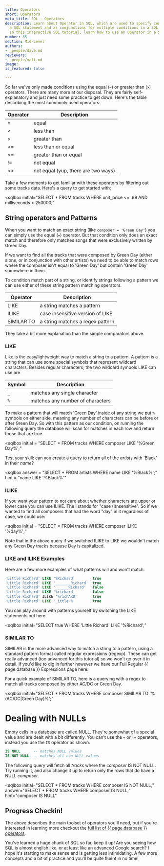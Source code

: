 ```yaml
---
title: Operators
short: Operators
meta_title: SQL - Operators
description: Learn about Operator in SQL, which are used to specify conditions in
  a SQL statement and as conjunctions for multiple conditions in a SQL statement.
  In this interactive SQL tutorial, learn how to use an Operator in a SQL query.
number: 65
section: Mid-Level
authors:
- _people/dave.md
reviewers:
- _people/matt.md
image:
is_featured: false

---
```

So far we've only made conditions using the equal (`=`) or greater than (`>`) operators. There are many more at our disposal.  They are fairly self-explanatory and just need some practice to get down.  Here's the table describing the most commonly used operators:

| Operator | Description                         |
|----------|-------------------------------------|
| =        | equal                               |
| <        | less than                           |
| >        | greater than                        |
| <=       | less than or equal                  |
| >=       | greater than or equal               |
| !=       | not equal                           |
| <>       | not equal (yup, there are two ways) |

Take a few moments to get familiar with these operators by filtering out some tracks data.  Here's a query to get started with:  

<sqlbox
  initial="SELECT * FROM tracks WHERE unit_price <= .99 AND milliseconds > 250000;"
></sqlbox>

## String operators and Patterns

When you want to match an exact string (like `composer = 'Green Day'`) you can simply use the equal (`=`) operator.  But that condition only does an exact match and therefore only matches songs that were exclusively written by Green Day.  

If we want to find all the tracks that were composed by Green Day (either alone, or in conjunction with other artists) we need to be able to match rows where the composer isn't equal to 'Green Day' but contain 'Green Day' somewhere in them.

To condition match part of a string, or identify strings following a pattern we can use either of these string pattern matching operators.

| Operator    | Description                         |
|-------------|-------------------------------------|
| LIKE        | a string matches a pattern          |
| ILIKE       | case insensitive version of LIKE    |
| SIMILAR TO  | a string matches a regex pattern    |

They take a bit more explanation than the simple comparators above.

### LIKE

Like is the easy/lightweight way to match a string to a pattern. A pattern is a string that can use some special symbols that represent wildcard characters.  Besides regular characters, the two wildcard symbols LIKE can use are

| Symbol | Description                      |
|--------|----------------------------------|
|`_`     | matches any single character     |
|`%`     | matches any number of characters |

To make a pattern that will match 'Green Day' inside of any string we put `%` symbols on either side, meaning any number of characters can be before or after Green Day.  So with this pattern as our condition, on running the following query the database will scan for matches in each row and return those that are true.

<sqlbox
  initial = "SELECT * FROM tracks WHERE composer LIKE '%Green Day%';"
  ></sqlbox>

Test your skill: can you create a query to return all of the *artists* with 'Black' in their *name*?

<sqlbox
  answer = "SELECT * FROM artists WHERE name LIKE '%Black%';"
  hint = "name LIKE '%Black%'"
  ></sqlbox>

### ILIKE

If you want your pattern to not care about whether characters are upper or lower case you can use ILIKE.  The I stands for "case (I)nsensitive".  So if we wanted to find all composers that had the word "day" in it regardless of case, we could use:

<sqlbox
  initial = "SELECT * FROM tracks WHERE composer ILIKE '%day%';"
  ></sqlbox>

Note that in the above query if we switched ILIKE to LIKE we wouldn't match any Green Day tracks because Day is capitalized.

### LIKE and ILIKE Examples

Here are a few more examples of what patterns will and won't match.

```sql
'Little Richard' LIKE '%Richard'        true
'Little Richard' LIKE '_______Richard'  true
'Little Richard' LIKE '______Richard'   false
'Little Richard' LIKE '%richard'        false
'Little Richard' ILIKE '%richARD'       true
'Little Richard' LIKE '_ittle %'        true
```

You can play around with patterns yourself by switching the LIKE statements out here

<sqlbox
  initial="SELECT true WHERE 'Little Richard' LIKE '%Richard';"
  ></sqlbox>


### SIMILAR TO

SIMILAR is the more advanced way to match a string to a pattern, using a standard pattern format called regular expressions (regexp).  These can get really advanced (too advanced for this tutorial) so we won't go over it in detail.  If you'd like to dig in further however we have our Full Regular {{ page.database }} Expressions page here.

For a quick example of SIMILAR TO, here is a querying with a regex to match all tracks composed by either AC/DC or Green Day.

<sqlbox
  initial="SELECT * FROM tracks WHERE composer SIMILAR TO '%(AC/DC|Green Day)%';"
></sqlbox>


# Dealing with NULLs

Empty cells in a database are called NULL.  They're somewhat of a special value and are dealt with a bit differently.  You can't use the `=` or `!=` operators, instead you use the `IS` operator as shown.

```sql
IS NULL      -- matches NULL values
IS NOT NULL  -- matches all non NULL values
```

The following query will fetch all *tracks* where the *composer* IS NOT NULL.  Try running it, and also change it up to return only the rows that do have a NULL *composer*.

<sqlbox
 initial="SELECT * FROM tracks WHERE composer IS NOT NULL;"
 answer="SELECT * FROM tracks WHERE composer IS NULL;"
 hint="composer IS NULL"
 ></sqlbox>


## Progress Checkin!

The above describes the main toolset of operators you'll need, but if you're interested in learning more checkout the [full list of {{ page.database }} operators](https://www.postgresql.org/docs/9.0/static/functions.html).

You've learned a huge chunk of SQL so far, keep it up!  Are you seeing how SQL is almost english like, or at least like an advanced Google search?  I hope it's starting to make sense and is getting less intimidating.  A few more concepts and a bit of practice and you'll be quite fluent in no time!
